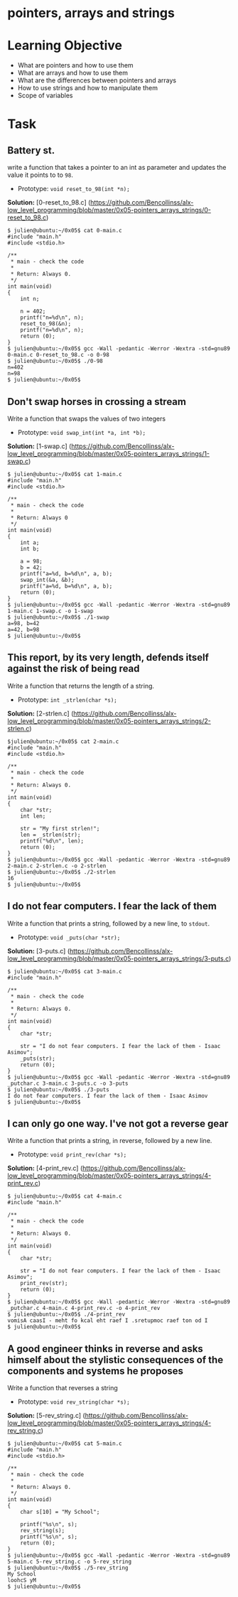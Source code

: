 # pointers, arrays and strings

# Learning Objective

* What are pointers and how to use them
* What are arrays and how to use them
* What are the differences between pointers and arrays
* How to use strings and how to manipulate them
* Scope of variables

# Task

## Battery st.

write a function that takes a pointer to an int as parameter 
and updates the value it points to to `98`.

* Prototype: `void reset_to_98(int *n);`

**Solution:** [0-reset_to_98.c] (https://github.com/Bencollinss/alx-low_level_programming/blob/master/0x05-pointers_arrays_strings/0-reset_to_98.c)

```
$ julien@ubuntu:~/0x05$ cat 0-main.c
#include "main.h"
#include <stdio.h>

/**
 * main - check the code 
 *
 * Return: Always 0.
 */
int main(void)
{
    int n;

    n = 402;
    printf("n=%d\n", n);
    reset_to_98(&n);
    printf("n=%d\n", n);
    return (0);
}
$ julien@ubuntu:~/0x05$ gcc -Wall -pedantic -Werror -Wextra -std=gnu89 0-main.c 0-reset_to_98.c -o 0-98
$ julien@ubuntu:~/0x05$ ./0-98 
n=402
n=98
$ julien@ubuntu:~/0x05$ 
```

## Don't swap horses in crossing a stream

Write a function that swaps the values of two integers

* Prototype: `void swap_int(int *a, int *b);`

**Solution:** [1-swap.c] (https://github.com/Bencollinss/alx-low_level_programming/blob/master/0x05-pointers_arrays_strings/1-swap.c)

```
$ julien@ubuntu:~/0x05$ cat 1-main.c
#include "main.h"
#include <stdio.h>

/**
 * main - check the code
 *
 * Return: Always 0
 */
int main(void)
{
    int a;
    int b;

    a = 98;
    b = 42;
    printf("a=%d, b=%d\n", a, b);
    swap_int(&a, &b);
    printf("a=%d, b=%d\n", a, b);
    return (0);
}
$ julien@ubuntu:~/0x05$ gcc -Wall -pedantic -Werror -Wextra -std=gnu89 1-main.c 1-swap.c -o 1-swap
$ julien@ubuntu:~/0x05$ ./1-swap 
a=98, b=42
a=42, b=98
$ julien@ubuntu:~/0x05$

```
## This report, by its very length, defends itself against the risk of being read

Write a function that returns the length of a string.

* Prototype: `int _strlen(char *s);`

**Solution:** [2-strlen.c] (https://github.com/Bencollinss/alx-low_level_programming/blob/master/0x05-pointers_arrays_strings/2-strlen.c)

```
$julien@ubuntu:~/0x05$ cat 2-main.c
#include "main.h"
#include <stdio.h>

/**
 * main - check the code
 *
 * Return: Always 0.
 */
int main(void)
{
    char *str;
    int len;

    str = "My first strlen!";
    len = _strlen(str);
    printf("%d\n", len);
    return (0);
}
$ julien@ubuntu:~/0x05$ gcc -Wall -pedantic -Werror -Wextra -std=gnu89 2-main.c 2-strlen.c -o 2-strlen
$ julien@ubuntu:~/0x05$ ./2-strlen 
16
$ julien@ubuntu:~/0x05$
```
## I do not fear computers. I fear the lack of them

Write a function that prints a string, followed by a new line, to `stdout`.

* Prototype: `void _puts(char *str);`

**Solution:** [3-puts.c] (https://github.com/Bencollinss/alx-low_level_programming/blob/master/0x05-pointers_arrays_strings/3-puts.c)

```
$ julien@ubuntu:~/0x05$ cat 3-main.c
#include "main.h"

/**
 * main - check the code
 *
 * Return: Always 0.
 */
int main(void)
{
    char *str;

    str = "I do not fear computers. I fear the lack of them - Isaac Asimov";
    _puts(str);
    return (0);
}
$ julien@ubuntu:~/0x05$ gcc -Wall -pedantic -Werror -Wextra -std=gnu89 _putchar.c 3-main.c 3-puts.c -o 3-puts
$ julien@ubuntu:~/0x05$ ./3-puts 
I do not fear computers. I fear the lack of them - Isaac Asimov
$ julien@ubuntu:~/0x05$
```
## I can only go one way. I've not got a reverse gear

Write a function that prints a string, in reverse, followed by a new line.

* Prototype: `void print_rev(char *s);`

**Solution:** [4-print_rev.c] (https://github.com/Bencollinss/alx-low_level_programming/blob/master/0x05-pointers_arrays_strings/4-print_rev.c)

```
$ julien@ubuntu:~/0x05$ cat 4-main.c
#include "main.h"

/**
 * main - check the code
 *
 * Return: Always 0.
 */
int main(void)
{
    char *str;

    str = "I do not fear computers. I fear the lack of them - Isaac Asimov";
    print_rev(str);
    return (0);
}
$ julien@ubuntu:~/0x05$ gcc -Wall -pedantic -Werror -Wextra -std=gnu89 _putchar.c 4-main.c 4-print_rev.c -o 4-print_rev
$ julien@ubuntu:~/0x05$ ./4-print_rev 
vomisA caasI - meht fo kcal eht raef I .sretupmoc raef ton od I
$ julien@ubuntu:~/0x05$
```
## A good engineer thinks in reverse and asks himself about the stylistic consequences of the components and systems he proposes

Write a function that reverses a string

* Prototype: `void rev_string(char *s);`

**Solution:** [5-rev_string.c] (https://github.com/Bencollinss/alx-low_level_programming/blob/master/0x05-pointers_arrays_strings/4-rev_string.c)

```
$ julien@ubuntu:~/0x05$ cat 5-main.c
#include "main.h"
#include <stdio.h>

/**
 * main - check the code
 *
 * Return: Always 0.
 */
int main(void)
{
    char s[10] = "My School";

    printf("%s\n", s);
    rev_string(s);
    printf("%s\n", s);
    return (0);
}
$ julien@ubuntu:~/0x05$ gcc -Wall -pedantic -Werror -Wextra -std=gnu89 5-main.c 5-rev_string.c -o 5-rev_string
$ julien@ubuntu:~/0x05$ ./5-rev_string 
My School
loohcS yM
$ julien@ubuntu:~/0x05$
```

